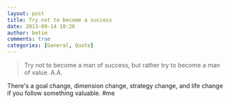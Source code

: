 ```yaml
---
layout: post
title: Try not to become a success
date: 2013-09-14 10:26
author: betim
comments: true
categories: [General, Quote]
---
```


<blockquote>Try not to become a man of success, but rather try to become a man of value. A.A.</blockquote><p>There's a goal change, dimension change, strategy change, and life change if you follow something valuable. #me</p>
